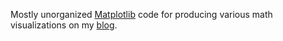 Mostly unorganized [Matplotlib](https://matplotlib.org/) code for producing various math visualizations on my [blog](https://argon.blue/).
